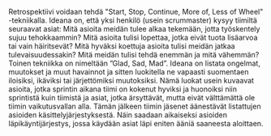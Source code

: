 Retrospektiivi voidaan tehdä "Start, Stop, Continue, More of, Less of Wheel" -tekniikalla. Ideana on, että yksi henkilö (usein scrummaster) kysyy tiimiltä seuraavat asiat: Mitä asioita meidän tulee alkaa tekemään, jotta työskentely sujuu tehokkaammin? Mitä asioita tulisi lopettaa, jotka eivät tuota lisäarvoa tai vain häiritsevät? Mitä hyväksi koettuja asioita tulisi meidän jatkaa tulevaisuudessakin? Mitä meidän tulisi tehdä enemmän ja mitä vähemmän?
<br>
Toinen tekniikka on nimeltään ”Glad, Sad, Mad”. Ideana on listata ongelmat, muutokset ja muut havainnot ja sitten luokitella ne vapaasti suomentaen iloisiksi, ikäviksi tai järjettömiksi muutoksiksi. Nämä luokat usein kuvaavat asioita, jotka sprintin aikana tiimi on kokenut hyviksi ja huonoiksi niin sprintistä kuin tiimistä ja asiat, jotka ärsyttävät, mutta eivät välttämättä ole tiimin vaikutusvallan alla. Tämän jälkeen tiimin jäsenet äänestävät listattujen asioiden käsittelyjärjestyksestä. Näin saadaan aikaiseksi asioiden läpikäyntijärjestys, jossa käydään asiat läpi eniten ääniä saaneesta aloittaen.
